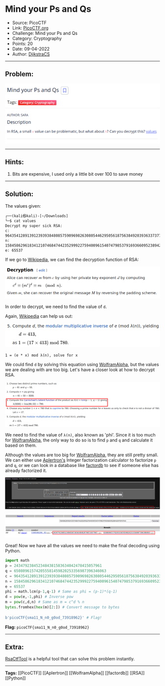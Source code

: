 # Mind your Ps and Qs
* Source: PicoCTF
* Link: [PicoCTF.org](https://picoctf.org/)
* Challenge: Mind your Ps and Qs
* Category: Cryptography
* Points: 20
* Date: 09-04-2022
* Author: [DjikstraCS](https://github.com/DjikstraCS)

---
## Problem:
![](./attachments/Pasted%20image%2020220409112521.png)

---
## Hints:
1. Bits are expensive, I used only a little bit over 100 to save money

---
## Solution:
The values given:

```console
┌──(kali㉿kali)-[~/Downloads]
└─$ cat values
Decrypt my super sick RSA:
c: 964354128913912393938480857590969826308054462950561875638492039363373779803642185
n: 1584586296183412107468474423529992275940096154074798537916936609523894209759157543
e: 65537  
```

If we go to [Wikipedia](https://en.wikipedia.org/wiki/RSA_(cryptosystem)#Decryption), we can find the decryption function of RSA:

![](./attachments/Pasted%20image%2020220409163036.png)

In order to decrypt, we need to find the value of `d`.

Again, [Wikipedia](https://en.wikipedia.org/wiki/RSA_(cryptosystem)#Decryption) can help us out:

![](./attachments/Pasted%20image%2020220409114758.png)

`1 = (e * x) mod λ(n), solve for x`

We could find `d` by solving this equation using [WolframAlpha](https://www.wolframalpha.com), but the values we are dealing with are too big. Let's have a closer look at how to decrypt RSA.

![](./attachments/Pasted%20image%2020220409145855.png)

We need to find the value of `λ(n)`, also known as 'phi'.  Since it is too much for [WolframAlpha](https://www.wolframalpha.com), the only way to do so is to find `p` and `q` and calculate it based on them.

Although the values are too big for [WolframAlpha](https://www.wolframalpha.com), they are still pretty small. We can either use [Aplertron's](https://www.alpertron.com.ar/ECM.HTM) Integer factorization calculator to factorize `p` and `q`, or we can look in a database like [factordb](http://factordb.com/) to see if someone else has already factorized it.

![](./attachments/Pasted%20image%2020220409142802.png)

![](./attachments/Pasted%20image%2020220409142841.png)

Great! Now we have all the values we need to make the final decoding using Python.

```py
import math
p = 2434792384523484381583634042478415057961
q = 650809615742055581459820253356987396346063
c = 964354128913912393938480857590969826308054462950561875638492039363373779803642185
n = 1584586296183412107468474423529992275940096154074798537916936609523894209759157543
e = 65537
phi = math.lcm(p-1,q-1) # Same as phi = (p-1)*(q-1)
d = pow(e,-1,phi) # Inverse pow
m = pow(c,d,n) # Same as m = c^d % n
bytes.fromhex(hex(m)[2:]) # Convert message to bytes

b'picoCTF{sma11_N_n0_g0od_73918962}' # Flag!
```

**Flag:** `picoCTF{sma11_N_n0_g0od_73918962}`

---
## Extra:
[RsaCtfTool](https://github.com/Ganapati/RsaCtfTool) is a helpful tool that can solve this problem instantly.

---
**Tags:** [[PicoCTF]] [[Aplertron]] [[WolframAlpha]] [[factordb]] [[RSA]] [[Python]]